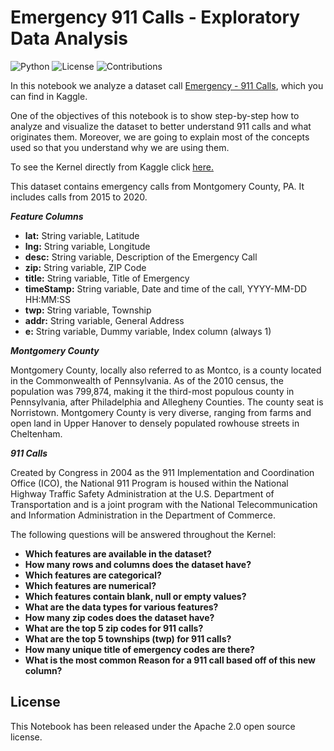 # Emergency 911 Calls - Exploratory Data Analysis

![Python](https://img.shields.io/badge/Python-3.7.6-blue) ![License](https://img.shields.io/badge/License-Apache%202.0-orange) ![Contributions](https://img.shields.io/badge/Contributions-Welcome-green)

In this notebook we analyze a dataset call [Emergency - 911 Calls](https://www.kaggle.com/mchirico/montcoalert), which you can find in Kaggle.

One of the objectives of this notebook is to show step-by-step how to analyze and visualize the dataset to better understand 911 calls and what originates them. Moreover, we are going to explain most of the concepts used so that you understand why we are using them.

To see the Kernel directly from Kaggle click [here.](https://www.kaggle.com/tomasmantero/emergency-911-calls-exploratory-data-analysis)

This dataset contains emergency calls from Montgomery County, PA. It includes calls from 2015 to 2020.

***Feature Columns***

* **lat:** String variable, Latitude
* **lng:** String variable, Longitude
* **desc:** String variable, Description of the Emergency Call
* **zip:** String variable, ZIP Code
* **title:** String variable, Title of Emergency
* **timeStamp:** String variable, Date and time of the call, YYYY-MM-DD HH:MM:SS
* **twp:** String variable, Township
* **addr:** String variable, General Address
* **e:** String variable, Dummy variable, Index column (always 1)

***Montgomery County***

Montgomery County, locally also referred to as Montco, is a county located in the Commonwealth of Pennsylvania. As of the 2010 census, the population was 799,874, making it the third-most populous county in Pennsylvania, after Philadelphia and Allegheny Counties. The county seat is Norristown. Montgomery County is very diverse, ranging from farms and open land in Upper Hanover to densely populated rowhouse streets in Cheltenham.

***911 Calls***

Created by Congress in 2004 as the 911 Implementation and Coordination Office (ICO), the National 911 Program is housed within the National Highway Traffic Safety Administration at the U.S. Department of Transportation and is a joint program with the National Telecommunication and Information Administration in the Department of Commerce.

The following questions will be answered throughout the Kernel:

* **Which features are available in the dataset?**
* **How many rows and columns does the dataset have?**
* **Which features are categorical?**
* **Which features are numerical?**
* **Which features contain blank, null or empty values?**
* **What are the data types for various features?**
* **How many zip codes does the dataset have?**
* **What are the top 5 zip codes for 911 calls?**
* **What are the top 5 townships (twp) for 911 calls?**
* **How many unique title of emergency codes are there?**
* **What is the most common Reason for a 911 call based off of this new column?**

## License

This Notebook has been released under the Apache 2.0 open source license.
